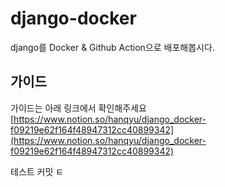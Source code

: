 # django-docker
django를 Docker & Github Action으로 배포해봅시다.


## 가이드
가이드는 아래 링크에서 확인해주세요
[https://www.notion.so/hanqyu/django_docker-f09219e62f164f48947312cc40899342](https://www.notion.so/hanqyu/django_docker-f09219e62f164f48947312cc40899342)

테스트 커밋 
ㅌ